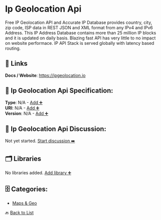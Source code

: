 # Ip Geolocation Api

Free IP Geolocation API and Accurate IP Database provides country, city, zip code, ISP data in REST JSON and XML format from any IPv4 and IPv6 Address. This IP Address Database contains more than 25 million IP blocks and it is updated on daily basis. Blazing fast API has very little to no impact on website performace. IP API Stack is served globally with latency based routing.

##  🔗 Links
**Docs / Website**: https://ipgeolocation.io

## 🧬 Ip Geolocation Api Specification:
**Type**: N/A - [Add ➕](https://github.com/apis-list/apis-list/edit/main/apis/ip-geolocation-api/ip-geolocation-api.yaml)  
**URI**: N/A - [Add ➕](https://github.com/apis-list/apis-list/edit/main/apis/ip-geolocation-api/ip-geolocation-api.yaml)  
**Version**: N/A - [Add ➕](https://github.com/apis-list/apis-list/edit/main/apis/ip-geolocation-api/ip-geolocation-api.yaml)

## 💬 Ip Geolocation Api Discussion:
Not yet started. [Start discussion ➡️](https://github.com/apis-list/apis-list/discussions/new)

## 🗂️ Libraries

No libraries added. [Add library ➕](https://github.com/apis-list/apis-list/edit/main/apis/ip-geolocation-api/ip-geolocation-api.yaml)    


## 🗄️ Categories:
- [Maps & Geo](https://github.com/apis-list/apis-list#maps--geo-)

🔙  [Back to List](https://github.com/apis-list/apis-list)
